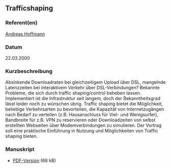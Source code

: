 
 
## Trafficshaping


### Referent(en)
 [Andreas Hoffmann](/download/Vortraege/andreash@uni-muenster.de)

### Datum
 22.03.2000

### Kurzbeschreibung
 Absinkende Downloadraten bei gleichzeitigem Upload über DSL, mangelnde Latenzzeiten bei interaktivem Verkehr über DSL-Verbindungen? Bekannte Probleme, die sich durch traffic shaping/control beheben lassen. Implementiert ist die Infrastruktur seit langem, doch der Bekanntheitsgrad lässt leider noch zu wünschen übrig. Traffic shaping bietet die Möglichkeit, beliebige Verkehrsarten zu bevorteilen, die Kapazität von Internetzugängen nach Bedarf zu verteilen (z.B. Hausanschluss für Viel- und Wenigsurfer), Bandbreite für z.B. VPN zu reservieren oder Downloadzeiten von selbst erstellten Webseiten über Modemverbindungen zu simulieren. Der Vortrag soll eine praktische Einführung in Nutzung und Möglichkeiten von Traffic shaping bieten.

### Manuskript

          
* [PDF-Version](/download/Vortraege/Trafficshaping.pdf) (68 kB)
                 
      
  

